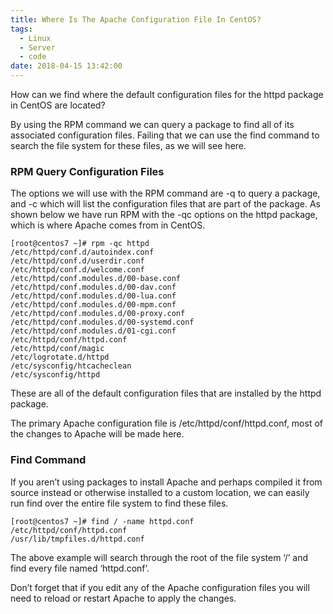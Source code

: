 ```yaml
---
title: Where Is The Apache Configuration File In CentOS?
tags:
  - Linux
  - Server
  - code
date: 2018-04-15 13:42:00
---
```

How can we find where the default configuration files for the httpd package in CentOS are located?

By using the RPM command we can query a package to find all of its associated configuration files. Failing that we can use the find command to search the file system for these files, as we will see here.


### RPM Query Configuration Files
The options we will use with the RPM command are -q to query a package, and -c which will list the configuration files that are part of the package. As shown below we have run RPM with the -qc options on the httpd package, which is where Apache comes from in CentOS.
```
[root@centos7 ~]# rpm -qc httpd
/etc/httpd/conf.d/autoindex.conf
/etc/httpd/conf.d/userdir.conf
/etc/httpd/conf.d/welcome.conf
/etc/httpd/conf.modules.d/00-base.conf
/etc/httpd/conf.modules.d/00-dav.conf
/etc/httpd/conf.modules.d/00-lua.conf
/etc/httpd/conf.modules.d/00-mpm.conf
/etc/httpd/conf.modules.d/00-proxy.conf
/etc/httpd/conf.modules.d/00-systemd.conf
/etc/httpd/conf.modules.d/01-cgi.conf
/etc/httpd/conf/httpd.conf
/etc/httpd/conf/magic
/etc/logrotate.d/httpd
/etc/sysconfig/htcacheclean
/etc/sysconfig/httpd
```
These are all of the default configuration files that are installed by the httpd package.

The primary Apache configuration file is /etc/httpd/conf/httpd.conf, most of the changes to Apache will be made here.

### Find Command
If you aren’t using packages to install Apache and perhaps compiled it from source instead or otherwise installed to a custom location, we can easily run find over the entire file system to find these files.
```
[root@centos7 ~]# find / -name httpd.conf
/etc/httpd/conf/httpd.conf
/usr/lib/tmpfiles.d/httpd.conf
```
The above example will search through the root of the file system ‘/’ and find every file named ‘httpd.conf’.

Don’t forget that if you edit any of the Apache configuration files you will need to reload or restart Apache to apply the changes.

